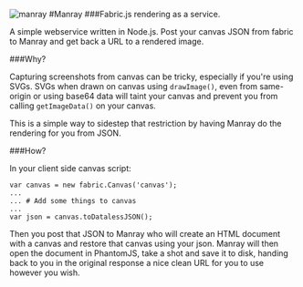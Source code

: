 ![manray](http://mattharrison.s3.amazonaws.com/manray/logo.png) 
#Manray
###Fabric.js rendering as a service.

A simple webservice written in Node.js. Post your canvas JSON from fabric to Manray and get back a URL to a rendered image.

###Why?

Capturing screenshots from canvas can be tricky, especially if you're using SVGs. SVGs when drawn on canvas using `drawImage()`, even from same-origin or using base64 data will taint your canvas and prevent you from calling `getImageData()` on your canvas.

This is a simple way to sidestep that restriction by having Manray do the rendering for you from JSON.

###How?

In your client side canvas script:

	var canvas = new fabric.Canvas('canvas');
	... 
	... # Add some things to canvas
	...
	var json = canvas.toDatalessJSON();
	
Then you post that JSON to Manray who will create an HTML document with a canvas and restore that canvas using your json. Manray will then open the document in PhantomJS, take a shot and save it to disk, handing back to you in the original response a nice clean URL for you to use however you wish.
